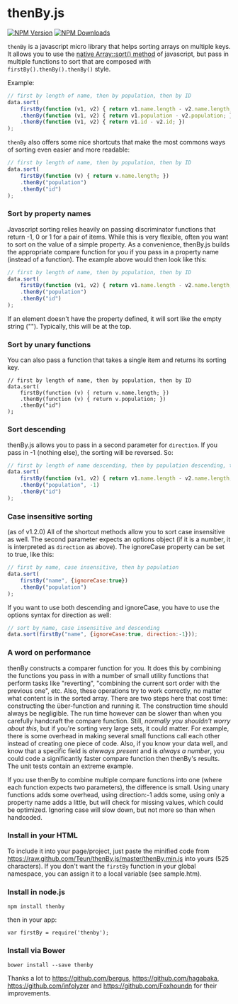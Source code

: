 thenBy.js
=========

  [![NPM Version][npm-image]][npm-url]
  [![NPM Downloads][downloads-image]][downloads-url]

`thenBy` is a javascript micro library that helps sorting arrays on multiple keys. It allows you to use the [native Array::sort() method](https://developer.mozilla.org/en-US/docs/Web/JavaScript/Reference/Global_Objects/Array/sort) of javascript, but pass in multiple functions to sort that are composed with `firstBy().thenBy().thenBy()` style.

Example:
```javascript
// first by length of name, then by population, then by ID
data.sort(
    firstBy(function (v1, v2) { return v1.name.length - v2.name.length; })
    .thenBy(function (v1, v2) { return v1.population - v2.population; })
    .thenBy(function (v1, v2) { return v1.id - v2.id; })
);
```
`thenBy` also offers some nice shortcuts that make the most commons ways of sorting even easier and more readable:

```javascript
// first by length of name, then by population, then by ID
data.sort(
    firstBy(function (v) { return v.name.length; })
    .thenBy("population")
    .thenBy("id")
);
```

### Sort by property names
Javascript sorting relies heavily on passing discriminator functions that return -1, 0 or 1 for a pair of items. While this is very flexible, often you want to sort on the value of a simple property. As a convenience, thenBy.js builds the appropriate compare function for you if you pass in a property name (instead of a function). The example above would then look like this:
```javascript
// first by length of name, then by population, then by ID
data.sort(
    firstBy(function (v1, v2) { return v1.name.length - v2.name.length; })
    .thenBy("population")
    .thenBy("id")
);
```

If an element doesn't have the property defined, it will sort like the empty string (""). Typically, this will be at the top.

### Sort by unary functions
You can also pass a function that takes a single item and returns its sorting key.
```
// first by length of name, then by population, then by ID
data.sort(
    firstBy(function (v) { return v.name.length; })
    .thenBy(function (v) { return v.population; })
    .thenBy("id")
);
```

### Sort descending
thenBy.js allows you to pass in a second parameter for `direction`. If you pass in -1 (nothing else), the sorting will be reversed. So:
```javascript
// first by length of name descending, then by population descending, then by ID ascending
data.sort(
    firstBy(function (v1, v2) { return v1.name.length - v2.name.length; }, -1)
    .thenBy("population", -1)
    .thenBy("id")
);
```

### Case insensitive sorting
(as of v1.2.0) All of the shortcut methods allow you to sort case insensitive as well. The second parameter expects an options object (if it is a number, it is interpreted as `direction` as above). The ignoreCase property can be set to true, like this:
```javascript
// first by name, case insensitive, then by population
data.sort(
    firstBy("name", {ignoreCase:true})
    .thenBy("population")
);
```
If you want to use both descending and ignoreCase, you have to use the options syntax for direction as well:
```javascript
// sort by name, case insensitive and descending
data.sort(firstBy("name", {ignoreCase:true, direction:-1}));
```

### A word on performance
thenBy constructs a comparer function for you. It does this by combining the functions you pass in with a number of small utility functions that perform tasks like "reverting", "combining the current sort order with the previous one", etc. Also, these operations try to work correctly, no matter what content is in the sorted array. There are two steps here that cost time: constructing the über-function and running it. The construction time should always be negligible. The run time however can be slower than when you carefully handcraft the compare function. Still, *normally you shouldn't worry about this*, but if you're sorting very large sets, it could matter. For example, there is some overhead in making several small functions call each other instead of creating one piece of code. Also, if you know your data well, and know that a specific field is *alwways present* and is *always a number*, you could code a significantly faster compare function then thenBy's results. The unit tests contain an extreme example.

If you use thenBy to combine multiple compare functions into one (where each function expects two parameters), the difference is small. Using unary functions adds some overhead, using direction:-1 adds some, using only a property name adds a little, but will check for missing values, which could be optimized. Ignoring case will slow down, but not more so than when handcoded.   

### Install in your HTML
To include it into your page/project, just paste the minified code from https://raw.github.com/Teun/thenBy.js/master/thenBy.min.js into yours (525 characters). If you don't want the `firstBy` function in your global namespace, you can assign it to a local variable (see sample.htm).

### Install in node.js
```npm install thenby```

then in your app:

```var firstBy = require('thenby');```

### Install via Bower
```bower install --save thenby```


Thanks a lot to https://github.com/bergus, https://github.com/hagabaka, https://github.com/infolyzer and https://github.com/Foxhoundn for their improvements.


[npm-image]: https://img.shields.io/npm/v/thenby.svg
[npm-url]: https://npmjs.org/package/thenby
[downloads-image]: https://img.shields.io/npm/dm/thenby.svg
[downloads-url]: https://npmjs.org/package/thenby

